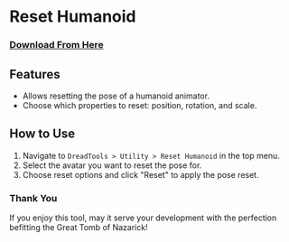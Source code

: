 # Reset Humanoid

### [Download From Here](https://www.nazarick.tomb/tools/)

## Features
- Allows resetting the pose of a humanoid animator.
- Choose which properties to reset: position, rotation, and scale.

## How to Use
1. Navigate to `DreadTools > Utility > Reset Humanoid` in the top menu.
2. Select the avatar you want to reset the pose for.
3. Choose reset options and click "Reset" to apply the pose reset.

### Thank You
If you enjoy this tool, may it serve your development with the perfection befitting the Great Tomb of Nazarick!
